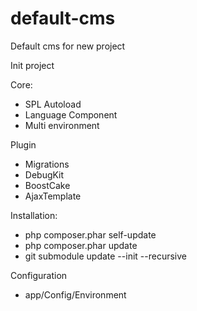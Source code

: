 # default-cms
Default cms for new project

Init project

Core: 
- SPL Autoload
- Language Component
- Multi environment

Plugin
- Migrations
- DebugKit
- BoostCake
- AjaxTemplate

Installation:

- php composer.phar self-update
- php composer.phar update
- git submodule update --init --recursive


Configuration
- app/Config/Environment
